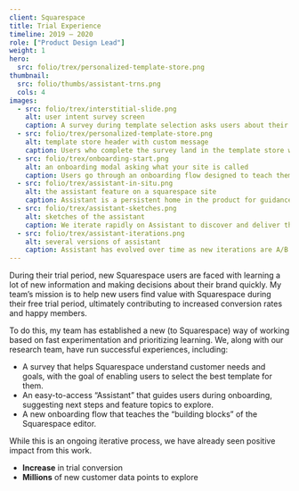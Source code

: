 ```yaml
---
client: Squarespace
title: Trial Experience
timeline: 2019 – 2020
role: ["Product Design Lead"]
weight: 1
hero: 
  src: folio/trex/personalized-template-store.png
thumbnail:
  src: folio/thumbs/assistant-trns.png
  cols: 4
images:
  - src: folio/trex/interstitial-slide.png
    alt: user intent survey screen
    caption: A survey during template selection asks users about their goals, topics, and audience to guide them to the best template and uncover new insights for the team.
  - src: folio/trex/personalized-template-store.png
    alt: template store header with custom message
    caption: Users who complete the survey land in the template store with customized suggestions and a personlized header message.
  - src: folio/trex/onboarding-start.png
    alt: an onboarding modal asking what your site is called
    caption: Users go through an onboarding flow designed to teach them the core building blocks of Squarespace and get them excited about the possibilities of the platform.
  - src: folio/trex/assistant-in-situ.png
    alt: the assistant feature on a squarespace site
    caption: Assistant is a persistent home in the product for guidance and education during trial.
  - src: folio/trex/assistant-sketches.png
    alt: sketches of the assistant
    caption: We iterate rapidly on Assistant to discover and deliver the most valuable content for new users. This version encourages early exploration of key features.
  - src: folio/trex/assistant-iterations.png
    alt: several versions of assistant
    caption: Assistant has evolved over time as new iterations are A/B tested against previous successes.
---
```

 
During their trial period, new Squarespace users are faced with learning a lot of new information and making decisions about their brand quickly. My team’s mission is to help new users find value with Squarespace during their free trial period, ultimately contributing to increased conversion rates and happy members.

To do this, my team has established a new (to Squarespace) way of working based on fast experimentation and prioritizing learning. We, along with our research team, have run successful experiences, including:

- A survey that helps Squarespace understand customer needs and goals, with the goal of enabling users to select the best template for them.
- An easy-to-access “Assistant” that guides users during onboarding, suggesting next steps and feature topics to explore.
- A new onboarding flow that teaches the “building blocks” of the Squarespace editor.

While this is an ongoing iterative process, we have already seen positive impact from this work.

- **Increase** in trial conversion
- **Millions** of new customer data points to explore

